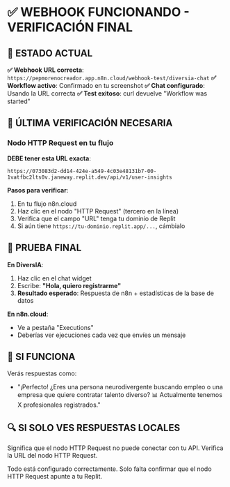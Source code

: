 # ✅ WEBHOOK FUNCIONANDO - VERIFICACIÓN FINAL

## 🎉 ESTADO ACTUAL

**✅ Webhook URL correcta**: `https://pepmorenocreador.app.n8n.cloud/webhook-test/diversia-chat`
**✅ Workflow activo**: Confirmado en tu screenshot
**✅ Chat configurado**: Usando la URL correcta
**✅ Test exitoso**: curl devuelve "Workflow was started"

## 🔧 ÚLTIMA VERIFICACIÓN NECESARIA

### **Nodo HTTP Request en tu flujo**

**DEBE tener esta URL exacta**:
```
https://073083d2-dd14-424e-a549-4c03e48131b7-00-1vatfbc2lts0v.janeway.replit.dev/api/v1/user-insights
```

**Pasos para verificar**:
1. En tu flujo n8n.cloud
2. Haz clic en el nodo "HTTP Request" (tercero en la línea)
3. Verifica que el campo "URL" tenga tu dominio de Replit
4. Si aún tiene `https://tu-dominio.replit.app/...`, cámbialo

## 🧪 PRUEBA FINAL

**En DiversIA**:
1. Haz clic en el chat widget
2. Escribe: **"Hola, quiero registrarme"**
3. **Resultado esperado**: Respuesta de n8n + estadísticas de la base de datos

**En n8n.cloud**:
- Ve a pestaña "Executions"
- Deberías ver ejecuciones cada vez que envíes un mensaje

## 🎯 SI FUNCIONA

Verás respuestas como:
- "¡Perfecto! ¿Eres una persona neurodivergente buscando empleo o una empresa que quiere contratar talento diverso? 📊 Actualmente tenemos X profesionales registrados."

## 🔍 SI SOLO VES RESPUESTAS LOCALES

Significa que el nodo HTTP Request no puede conectar con tu API. Verifica la URL del nodo HTTP Request.

Todo está configurado correctamente. Solo falta confirmar que el nodo HTTP Request apunte a tu Replit.